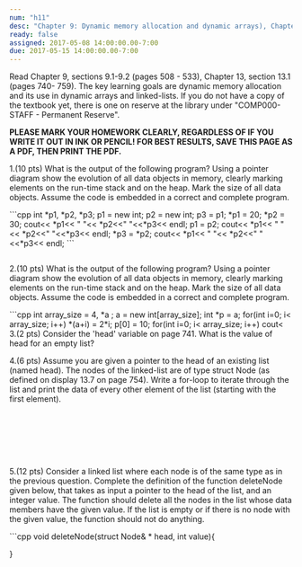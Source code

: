 ```yaml
---
num: "h11"
desc: "Chapter 9: Dynamic memory allocation and dynamic arrays), Chapter 13: Linked-lists"
ready: false
assigned: 2017-05-08 14:00:00.00-7:00
due: 2017-05-15 14:00:00.00-7:00
---
```

Read Chapter 9, sections 9.1-9.2 (pages 508 - 533), Chapter 13, section 13.1 (pages 740- 759). The key learning goals are dynamic memory allocation and its use in dynamic arrays and linked-lists. If you do not have a copy of the textbook yet, there is one on reserve at the library under "COMP000-STAFF - Permanent Reserve". 

<b>PLEASE MARK YOUR HOMEWORK CLEARLY, REGARDLESS OF IF YOU WRITE IT OUT IN INK OR PENCIL! FOR BEST RESULTS, SAVE THIS PAGE AS A PDF, THEN PRINT THE PDF.</b>

1.(10 pts) What is the output of the following program? Using a pointer diagram show the evolution of all data objects in memory, clearly marking elements on the run-time stack and on the heap. Mark the size of all data objects. Assume the code is embedded in a correct and complete program.
<div markdown="1">
```cpp
int *p1, *p2, *p3;
p1 = new int;
p2 = new int;
p3 = p1;
*p1 = 20;
*p2 = 30;
cout<< *p1<< " "<< *p2<<" "<<*p3<< endl;
p1 = p2;
cout<< *p1<< " "<< *p2<<" "<<*p3<< endl;
*p3 = *p2;
cout<< *p1<< " "<< *p2<<" "<<*p3<< endl;
```
</div>

<div style="margin-bottom:2em"></div>

2.(10 pts) What is the output of the following program? Using a pointer diagram show the evolution of all data objects in memory, clearly marking elements on the run-time stack and on the heap. Mark the size of all data objects. Assume the code is embedded in a correct and complete program.
<div markdown="1">
```cpp
int array_size = 4, *a ;
a = new int[array_size];
int *p = a;
for(int i=0; i< array_size; i++)
    *(a+i) = 2*i;
p[0] = 10;
for(int i=0; i< array_size; i++)
    cout<<a[i]<<" ";
cout<<endl;
```
</div>

<div class="pagebreak"></div>
3.(2 pts) Consider the 'head' variable on page 741. What is the value of head for an empty list?
<div style="margin-bottom:1em"></div>

 
4.(6 pts)  Assume you are given a pointer to the head of an existing list (named head). The nodes of the linked-list are of type struct Node (as defined on display 13.7 on page 754). Write a for-loop to iterate through the list and print the data of every other element of the list (starting with the first element).
<div style="margin-bottom:8em"></div>

5.(12 pts) Consider a linked list where each node is of the same type as in the previous question. Complete the definition of the function deleteNode given below, that takes as input a pointer to the head of the list, and an integer value. The function should delete all the nodes in the list whose data members have the given value. If the list is empty or if there is no node with the given value, the function should not do anything.
<div markdown="1">
```cpp
void deleteNode(struct Node& * head, int value){








































}

```
